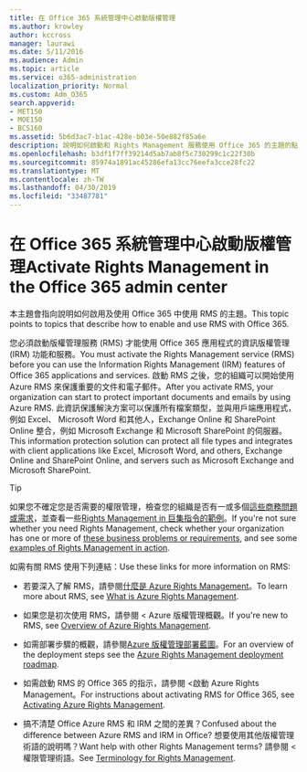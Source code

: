 ```yaml
---
title: 在 Office 365 系統管理中心啟動版權管理
ms.author: krowley
author: kccross
manager: laurawi
ms.date: 5/11/2016
ms.audience: Admin
ms.topic: article
ms.service: o365-administration
localization_priority: Normal
ms.custom: Adm_O365
search.appverid:
- MET150
- MOE150
- BCS160
ms.assetid: 5b6d3ac7-b1ac-428e-b03e-50e882f85a6e
description: 說明如何啟動和 Rights Management 服務使用 Office 365 的主題的點。
ms.openlocfilehash: b3df1f7ff39214d5ab7ab8f5c730299c1c22f30b
ms.sourcegitcommit: 85974a1891ac45286efa13cc76eefa3cce28fc22
ms.translationtype: MT
ms.contentlocale: zh-TW
ms.lasthandoff: 04/30/2019
ms.locfileid: "33487781"
---
```

# <a name="activate-rights-management-in-the-office-365-admin-center"></a><span data-ttu-id="53ee9-103">在 Office 365 系統管理中心啟動版權管理</span><span class="sxs-lookup"><span data-stu-id="53ee9-103">Activate Rights Management in the Office 365 admin center</span></span>

<span data-ttu-id="53ee9-104">本主題會指向說明如何啟用及使用 Office 365 中使用 RMS 的主題。</span><span class="sxs-lookup"><span data-stu-id="53ee9-104">This topic points to topics that describe how to enable and use RMS with Office 365.</span></span>
  
<span data-ttu-id="53ee9-105">您必須啟動版權管理服務 (RMS) 才能使用 Office 365 應用程式的資訊版權管理 (IRM) 功能和服務。</span><span class="sxs-lookup"><span data-stu-id="53ee9-105">You must activate the Rights Management service (RMS) before you can use the Information Rights Management (IRM) features of Office 365 applications and services.</span></span> <span data-ttu-id="53ee9-106">啟動 RMS 之後，您的組織可以開始使用 Azure RMS 來保護重要的文件和電子郵件。</span><span class="sxs-lookup"><span data-stu-id="53ee9-106">After you activate RMS, your organization can start to protect important documents and emails by using Azure RMS.</span></span> <span data-ttu-id="53ee9-107">此資訊保護解決方案可以保護所有檔案類型，並與用戶端應用程式，例如 Excel、 Microsoft Word 和其他人，Exchange Online 和 SharePoint Online 整合，例如 Microsoft Exchange 和 Microsoft SharePoint 的伺服器。</span><span class="sxs-lookup"><span data-stu-id="53ee9-107">This information protection solution can protect all file types and integrates with client applications like Excel, Microsoft Word, and others, Exchange Online and SharePoint Online, and servers such as Microsoft Exchange and Microsoft SharePoint.</span></span>
  
> [!TIP]
> <span data-ttu-id="53ee9-108">如果您不確定您是否需要的權限管理，檢查您的組織是否有一或多個[這些商務問題或需求](https://docs.microsoft.com/rights-management/understand-explore/azure-rms-problems-it-solves)，並查看一些[Rights Management in 巨集指令的範例](https://docs.microsoft.com/rights-management/understand-explore/what-admins-users-see)。</span><span class="sxs-lookup"><span data-stu-id="53ee9-108">If you're not sure whether you need Rights Management, check whether your organization has one or more of [these business problems or requirements](https://docs.microsoft.com/rights-management/understand-explore/azure-rms-problems-it-solves), and see some [examples of Rights Management in action](https://docs.microsoft.com/rights-management/understand-explore/what-admins-users-see).</span></span> 
  
<span data-ttu-id="53ee9-109">如需有關 RMS 使用下列連結：</span><span class="sxs-lookup"><span data-stu-id="53ee9-109">Use these links for more information on RMS:</span></span>
  
- <span data-ttu-id="53ee9-110">若要深入了解 RMS，請參閱[什麼是 Azure Rights Management](https://docs.microsoft.com/rights-management/understand-explore/what-is-azure-rms)。</span><span class="sxs-lookup"><span data-stu-id="53ee9-110">To learn more about RMS, see [What is Azure Rights Management](https://docs.microsoft.com/rights-management/understand-explore/what-is-azure-rms).</span></span>
    
- <span data-ttu-id="53ee9-111">如果您是初次使用 RMS，請參閱 < <b0>Azure 版權管理概觀</b0>。</span><span class="sxs-lookup"><span data-stu-id="53ee9-111">If you're new to RMS, see [Overview of Azure Rights Management](https://docs.microsoft.com/rights-management/understand-explore/azure-rights-management).</span></span>
    
- <span data-ttu-id="53ee9-112">如需部署步驟的概觀，請參閱[Azure 版權管理部署藍圖](https://docs.microsoft.com/rights-management/plan-design/deployment-roadmap)。</span><span class="sxs-lookup"><span data-stu-id="53ee9-112">For an overview of the deployment steps see the [Azure Rights Management deployment roadmap](https://docs.microsoft.com/rights-management/plan-design/deployment-roadmap).</span></span>
    
- <span data-ttu-id="53ee9-113">如需啟動 RMS 的 Office 365 的指示，請參閱 <<c0>啟動 Azure Rights Management。</span><span class="sxs-lookup"><span data-stu-id="53ee9-113">For instructions about activating RMS for Office 365, see [Activating Azure Rights Management](https://technet.microsoft.com/library/jj658941.aspx).</span></span>
    
- <span data-ttu-id="53ee9-114">搞不清楚 Office Azure RMS 和 IRM 之間的差異？</span><span class="sxs-lookup"><span data-stu-id="53ee9-114">Confused about the difference between Azure RMS and IRM in Office?</span></span> <span data-ttu-id="53ee9-115">想要使用其他版權管理術語的說明嗎？</span><span class="sxs-lookup"><span data-stu-id="53ee9-115">Want help with other Rights Management terms?</span></span> <span data-ttu-id="53ee9-116">請參閱 <<c0>權限管理術語。</span><span class="sxs-lookup"><span data-stu-id="53ee9-116">See [Terminology for Rights Management](https://technet.microsoft.com/library/dn595132.aspx).</span></span>
    

